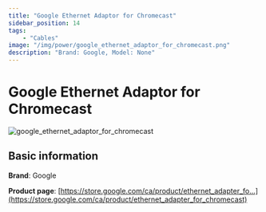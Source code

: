 ```yaml
---
title: "Google Ethernet Adaptor for Chromecast"
sidebar_position: 14
tags:
    - "Cables"
image: "/img/power/google_ethernet_adaptor_for_chromecast.png"
description: "Brand: Google, Model: None"
---
```

# Google Ethernet Adaptor for Chromecast

![google_ethernet_adaptor_for_chromecast](/img/power/google_ethernet_adaptor_for_chromecast.png)

## Basic information

**Brand**: Google

**Product page**: [https://store.google.com/ca/product/ethernet_adapter_fo...](https://store.google.com/ca/product/ethernet_adapter_for_chromecast)

